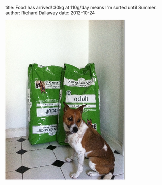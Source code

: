 
title: Food has arrived! 30kg at 110g/day means I'm sorted until Summer.
author: Richard Dallaway
date: 2012-10-24

<div>
        <a href="/media/YCphoto.JPG">
          <img width="374" src="/media/YCphoto.JPG.500.JPG" height="500"></img>
        </a>
      </div>



  


    